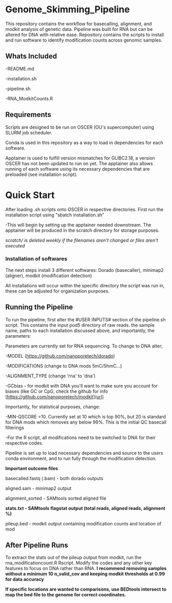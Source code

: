 # Genome_Skimming_Pipeline
This repository contains the workflow for basecalling, alignment, and modkit analysis of genetic data. Pipeline was built for RNA but can be altered for DNA with relative ease.
Repository contains the scripts to install and run software to identify modification counts across genomic samples.


## Whats Included
  -README.md 
  
  -installation.sh 
  
  -pipeline.sh 
  
  -RNA_ModkitCounts.R 

## Requirements

Scripts are designed to be run on OSCER (OU's supercomputer) using SLURM job scheduler.

Conda is used in this repository as a way to load in dependencies for each software.

Apptainer is used to fulfill version mismatches for GLIBC2.18, a version OSCER has not been updated to run on yet. The apptainer also allows running of each software using its necessary dependencies that are preloaded (see installation script).


# Quick Start
  After loading .sh scripts onto OSCER in respective directories. 
  First run the installation script using "sbatch installation.sh"

  -This will begin by setting up the apptainer needed downstream. The apptainer will be produced in the scratch directory for storage purposes. 
  
  *scratch/ is deleted weekly if the filenames aren't changed or files aren't executed*

### Installation of softwares
  
  The next steps install 3 different softwares: Dorado (basecaller), minimap2 (aligner), modkit (modification detection)

All installations will occur within the specific directory the script was run in, these can be adjusted for organization purposes.


## Running the Pipeline

To run the pipeline, first alter the #USER INPUTS# section of the pipeline.sh script.
This contains the input pod5 directory of raw reads. the sample name, paths to each installation discussed above, and importantly, the parameters:


Parameters are currently set for RNA sequencing. To change to DNA alter; 

  -MODEL (https://github.com/nanoporetech/dorado) 

  -MODIFICATIONS (change to DNA mods 5mC/5hmC...)  
  
  -ALIGNMENT_TYPE (change 'rna' to 'dna')

  -GCbias - for modkit with DNA you'll want to make sure you account for biases (like GC or CpG, check the github for info [https://github.com/nanoporetech/modkit](url)

Importantly, for statistical purposes, change:
    
  -MIN-QSCORE =10. Currently set at 10 which is top 90%, but 20 is standard for DNA mods which removes any below 99%. This is the initial QC basecall filterings 
  
  -For the R script, all modifications need to be switched to DNA for their respective codes.

Pipeline is set up to load necessary dependencies and source to the users conda environment, and to run fully through the modification detection. 


**Important outcome files** 

basecalled.fastq (.bam) - both dorado outputs 

aligned.sam - minimap2 output 

alignment_sorted - SAMtools sorted aligned file 

**stats.txt - SAMtools flagstat output (total reads, aligned reads, alignment %)**

pileup.bed - modkit output containing modification counts and location of mod



## After Pipeline Runs

To extract the stats out of the pileup output from modkit, run the rna_modificationcount.R Rscript. Modify the codes and any other key features to focus on DNA rather than RNA.
**I recommend removing samples without a minimum 10 n_valid_cov and keeping modkit thresholds at 0.99 for data accuracy**

**If specific locations are wanted to comparisons, use BEDtools intersect to map the bed file to the genome for correct coordinates.**
